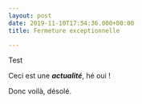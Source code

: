```yaml
---
layout: post
date: 2019-11-10T17:54:36.000+00:00
title: Fermeture exceptionnelle

---
```

Test

Ceci est une **_actualité_**, hé oui !

Donc voilà, désolé.